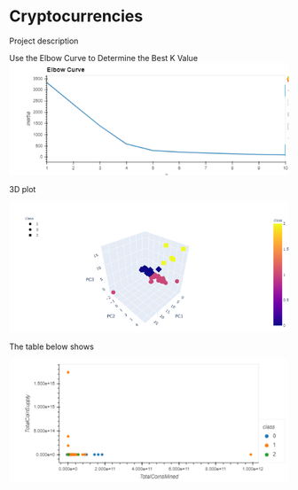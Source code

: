 # Cryptocurrencies

Project description


Use the Elbow Curve to Determine the Best K Value
![Table1](Capture0.PNG)




3D plot

![Table2](Capture1.PNG)




The table below shows 

![Table3](Capture2.PNG)
